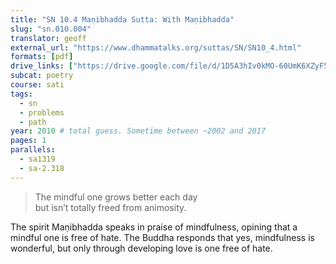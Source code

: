 ```yaml
---
title: "SN 10.4 Maṇibhadda Sutta: With Maṇibhadda"
slug: "sn.010.004"
translator: geoff
external_url: "https://www.dhammatalks.org/suttas/SN/SN10_4.html"
formats: [pdf]
drive_links: ["https://drive.google.com/file/d/1D5A3hIv0kMO-60UmK6XZyF5iJtHF-4pV/view?usp=drivesdk"]
subcat: poetry
course: sati
tags:
  - sn
  - problems
  - path
year: 2010 # total guess. Sometime between ~2002 and 2017
pages: 1
parallels:
  - sa1319
  - sa-2.318
---
```


> The mindful one grows better each day  
but isn’t totally freed from animosity.

The spirit Maṇibhadda speaks in praise of mindfulness, opining that a mindful one is free of hate. The Buddha responds that yes, mindfulness is wonderful, but only through developing love is one free of hate.

